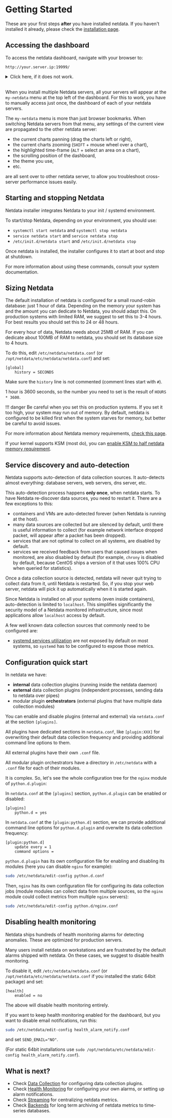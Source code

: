 # Getting Started

These are your first steps **after** you have installed netdata. If you haven't installed it already, please check the [installation page](../installer).

## Accessing the dashboard

To access the netdata dashboard, navigate with your browser to:

```
http://your.server.ip:19999/
```

<details markdown="1"><summary>Click here, if it does not work.</summary>

**Verify Netdata is running.**

Open an ssh session to the server and execute `sudo ps -e | grep netdata`. It should respond with the PID of the netdata daemon. If it prints nothing, Netdata is not running. Check the [installation page](../installer) to install it.

**Verify Netdata responds to HTTP requests.**

Using the same ssh session, execute `curl -Ss http://localhost:19999`. It should dump on your screen the `index.html` page of the dashboard. If it does not, check the [installation page](../installer) to install it.

**Verify Netdata receives the HTTP requests.**

On the same ssh session, execute `tail -f /var/log/netdata/access.log` (if you installed the static 64bit package, use: `tail -f /opt/netdata/var/log/netdata/access.log`). This command will print on your screen all HTTP requests Netdata receives.

Next, try to access the dashboard using your web browser, using the URL posted above. If nothing is printed on your terminal, the HTTP request is not routed to your Netdata.

If you are not sure about your server IP, run this for a hint: `ip route get 8.8.8.8 | grep -oP " src [0-9\.]+ "`. It should print the IP of your server.

If still Netdata does not receive the requests, something is blocking them. A firewall possibly. Please check your network.

</details>&nbsp;<br/>

When you install multiple Netdata servers, all your servers will appear at the `my-netdata` menu at the top left of the dashboard. For this to work, you have to manually access just once, the dashboard of each of your netdata servers.

The `my-netdata` menu is more than just browser bookmarks. When switching Netdata servers from that menu, any settings of the current view are propagated to the other netdata server:

- the current charts panning (drag the charts left or right),
- the current charts zooming (`SHIFT` + mouse wheel over a chart),
- the highlighted time-frame (`ALT` + select an area on a chart),
- the scrolling position of the dashboard,
- the theme you use,
- etc.

are all sent over to other netdata server, to allow you troubleshoot cross-server performance issues easily.

## Starting and stopping Netdata

Netdata installer integrates Netdata to your init / systemd environment.

To start/stop Netdata, depending on your environment, you should use:

- `systemctl start netdata` and `systemctl stop netdata`
- `service netdata start` and `service netdata stop`
- `/etc/init.d/netdata start` and `/etc/init.d/netdata stop`

Once netdata is installed, the installer configures it to start at boot and stop at shutdown.

For more information about using these commands, consult your system documentation.

## Sizing Netdata

The default installation of netdata is configured for a small round-robin database: just 1 hour of data. Depending on the memory your system has and the amount you can dedicate to Netdata, you should adapt this. On production systems with limited RAM, we suggest to set this to 3-4 hours. For best results you should set this to 24 or 48 hours.

For every hour of data, Netdata needs about 25MB of RAM. If you can dedicate about 100MB of RAM to netdata, you should set its database size to 4 hours.

To do this, edit `/etc/netdata/netdata.conf` (or `/opt/netdata/etc/netdata/netdata.conf`) and set:

```
[global]
    history = SECONDS
```

Make sure the `history` line is not commented (comment lines start with `#`).

1 hour is 3600 seconds, so the number you need to set is the result of `HOURS * 3600`.

!!! danger
    Be careful when you set this on production systems. If you set it too high, your system may run out of memory. By default, netdata is configured to be killed first when the system starves for memory, but better be careful to avoid issues.

For more information about Netdata memory requirements, [check this page](../database).

If your kernel supports KSM (most do), you can [enable KSM to half netdata memory requirement](../database#ksm).

## Service discovery and auto-detection

Netdata supports auto-detection of data collection sources. It auto-detects almost everything: database servers, web servers, dns server, etc.

This auto-detection process happens **only once**, when netdata starts. To have Netdata re-discover data sources, you need to restart it. There are a few exceptions to this:

- containers and VMs are auto-detected forever (when Netdata is running at the host).
- many data sources are collected but are silenced by default, until there is useful information to collect (for example network interface dropped packet, will appear after a packet has been dropped).
- services that are not optimal to collect on all systems, are disabled by default.
- services we received feedback from users that caused issues when monitored, are also disabled by default (for example, `chrony` is disabled by default, because CentOS ships a version of it that uses 100% CPU when queried for statistics).

Once a data collection source is detected, netdata will never quit trying to collect data from it, until Netdata is restarted. So, if you stop your web server, netdata will pick it up automatically when it is started again.

Since Netdata is installed on all your systems (even inside containers), auto-detection is limited to `localhost`. This simplifies significantly the security model of a Netdata monitored infrastructure, since most applications allow `localhost` access  by default.

A few well known data collection sources that commonly need to be configured are:

- [systemd services utilization](../collectors/cgroups.plugin/#monitoring-systemd-services) are not exposed by default on most systems, so `systemd` has to be configured to expose those metrics.

## Configuration quick start

In netdata we have:

- **internal** data collection plugins (running inside the netdata daemon)
- **external** data collection plugins (independent processes, sending data to netdata over pipes)
- modular plugin **orchestrators** (external plugins that have multiple data collection modules)

You can enable and disable plugins (internal and external) via `netdata.conf` at the section `[plugins]`.

All plugins have dedicated sections in `netdata.conf`, like `[plugin:XXX]` for overwriting their default data collection frequency and providing additional command line options to them.

All external plugins have their own `.conf` file.

All modular plugin orchestrators have a directory in `/etc/netdata` with a `.conf` file for each of their modules.

It is complex. So, let's see the whole configuration tree for the `nginx` module of `python.d.plugin`:

In `netdata.conf` at the `[plugins]` section, `python.d.plugin` can be enabled or disabled:

```
[plugins]
    python.d = yes
```

In `netdata.conf` at the `[plugin:python.d]` section, we can provide additional command line options for `python.d.plugin` and overwite its data collection frequency:

```
[plugin:python.d]
	update every = 1
	command options = 
```

`python.d.plugin` has its own configuration file for enabling and disabling its modules (here you can disable `nginx` for example):

```bash
sudo /etc/netdata/edit-config python.d.conf
```

Then, `nginx` has its own configuration file for configuring its data collection jobs (module modules can collect data from multiple sources, so the `nginx` module could collect metrics from multiple `nginx` servers):

```bash
sudo /etc/netdata/edit-config python.d/nginx.conf
```

## Disabling health monitoring

Netdata ships hundreds of health monitoring alarms for detecting anomalies. These are optimized for production servers.

Many users install netdata on workstations and are frustrated by the default alarms shipped with netdata. On these cases, we suggest to disable health monitoring.

To disable it, edit `/etc/netdata/netdata.conf` (or `/opt/netdata/etc/netdata/netdata.conf` if you installed the static 64bit package) and set:

```
[health]
    enabled = no
```

The above will disable health monitoring entirely.

If you want to keep health monitoring enabled for the dashboard, but you want to disable email notifications, run this:

```bash
sudo /etc/netdata/edit-config health_alarm_notify.conf
```

and set `SEND_EMAIL="NO"`.

(For static 64bit installations use `sudo /opt/netdata/etc/netdata/edit-config health_alarm_notify.conf`).

## What is next?

- Check [Data Collection](../collectors) for configuring data collection plugins.
- Check [Health Monitoring](../health) for configuring your own alarms, or setting up alarm notifications.
- Check [Streaming](../streaming) for centralizing netdata metrics.
- Check [Backends](../backends) for long term archiving of netdata metrics to time-series databases.
